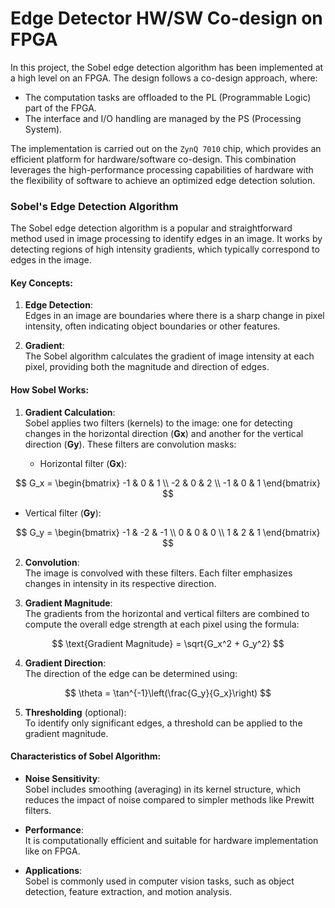 # Edge Detector HW/SW Co-design on FPGA


In this project, the Sobel edge detection algorithm has been implemented at a high level on an FPGA. The design follows a co-design approach, where:

* The computation tasks are offloaded to the PL (Programmable Logic) part of the FPGA.
* The interface and I/O handling are managed by the PS (Processing System).

The implementation is carried out on the `ZynQ 7010` chip, which provides an efficient platform for hardware/software co-design. This combination leverages the high-performance processing capabilities of hardware with the flexibility of software to achieve an optimized edge detection solution.



### Sobel's Edge Detection Algorithm

The Sobel edge detection algorithm is a popular and straightforward method used in image processing to identify edges in an image. It works by detecting regions of high intensity gradients, which typically correspond to edges in the image.

#### Key Concepts:

1. **Edge Detection**:  
   Edges in an image are boundaries where there is a sharp change in pixel intensity, often indicating object boundaries or other features.

2. **Gradient**:  
   The Sobel algorithm calculates the gradient of image intensity at each pixel, providing both the magnitude and direction of edges.

#### How Sobel Works:

1. **Gradient Calculation**:  
   Sobel applies two filters (kernels) to the image: one for detecting changes in the horizontal direction (**Gx**) and another for the vertical direction (**Gy**). These filters are convolution masks:

   - Horizontal filter (**Gx**):  

$$
     G_x =
     \begin{bmatrix}
     -1 & 0 & 1 \\
     -2 & 0 & 2 \\
     -1 & 0 & 1
     \end{bmatrix}
$$

   - Vertical filter (**Gy**):  

$$
     G_y =
     \begin{bmatrix}
     -1 & -2 & -1 \\
      0 &  0 &  0 \\
      1 &  2 &  1
     \end{bmatrix}
$$

2. **Convolution**:  
   The image is convolved with these filters. Each filter emphasizes changes in intensity in its respective direction.

3. **Gradient Magnitude**:  
   The gradients from the horizontal and vertical filters are combined to compute the overall edge strength at each pixel using the formula:

$$
    \text{Gradient Magnitude} = \sqrt{G_x^2 + G_y^2}
$$

4. **Gradient Direction**:  
   The direction of the edge can be determined using:

$$
    \theta = \tan^{-1}\left(\frac{G_y}{G_x}\right)
$$

5. **Thresholding** (optional):  
   To identify only significant edges, a threshold can be applied to the gradient magnitude.

#### Characteristics of Sobel Algorithm:

- **Noise Sensitivity**:  
  Sobel includes smoothing (averaging) in its kernel structure, which reduces the impact of noise compared to simpler methods like Prewitt filters.
  
- **Performance**:  
  It is computationally efficient and suitable for hardware implementation like on FPGA.

- **Applications**:  
  Sobel is commonly used in computer vision tasks, such as object detection, feature extraction, and motion analysis.

